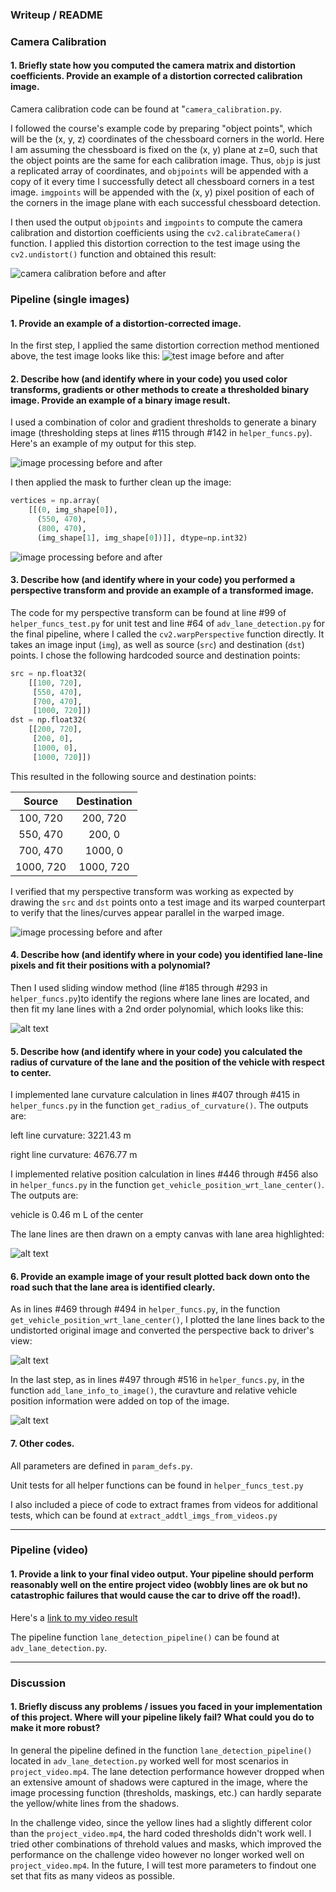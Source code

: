 ### Writeup / README


### Camera Calibration

#### 1. Briefly state how you computed the camera matrix and distortion coefficients. Provide an example of a distortion corrected calibration image.

Camera calibration code can be found at "`camera_calibration.py`.

I followed the course's example code by preparing "object points", which will be the (x, y, z) coordinates of the chessboard corners in the world. Here I am assuming the chessboard is fixed on the (x, y) plane at z=0, such that the object points are the same for each calibration image.  Thus, `objp` is just a replicated array of coordinates, and `objpoints` will be appended with a copy of it every time I successfully detect all chessboard corners in a test image.  `imgpoints` will be appended with the (x, y) pixel position of each of the corners in the image plane with each successful chessboard detection.  

I then used the output `objpoints` and `imgpoints` to compute the camera calibration and distortion coefficients using the `cv2.calibrateCamera()` function.  I applied this distortion correction to the test image using the `cv2.undistort()` function and obtained this result: 

![camera calibration before and after](examples/Original_Chessboard_Image_vs_Undistorted_Chessboard_Image.jpg)

### Pipeline (single images)

#### 1. Provide an example of a distortion-corrected image.

In the first step, I applied the same distortion correction method mentioned above, the test image looks like this:
![test image before and after](examples/Original_Image_vs_Undistorted_Image.jpg)

#### 2. Describe how (and identify where in your code) you used color transforms, gradients or other methods to create a thresholded binary image.  Provide an example of a binary image result.

I used a combination of color and gradient thresholds to generate a binary image (thresholding steps at lines #115 through #142 in `helper_funcs.py`).  Here's an example of my output for this step. 

![image processing before and after](examples/Original_Image_vs_Combination_of_Selected_Thresholds.jpg)

I then applied the mask to further clean up the image:

```python
vertices = np.array(
	[[(0, img_shape[0]), 
	  (550, 470), 
	  (800, 470), 
	  (img_shape[1], img_shape[0])]], dtype=np.int32)
```

![image processing before and after](examples/Before_Applying_Mask_vs_After_Applying_Mask.jpg)

#### 3. Describe how (and identify where in your code) you performed a perspective transform and provide an example of a transformed image.

The code for my perspective transform can be found at line #99 of `helper_funcs_test.py` for unit test and line #64 of `adv_lane_detection.py` for the final pipeline, where I called the `cv2.warpPerspective` function directly. It takes an image input (`img`), as well as source (`src`) and destination (`dst`) points.  I chose the following hardcoded source and destination points:

```python
src = np.float32(
    [[100, 720],
     [550, 470],
     [700, 470],
     [1000, 720]])
dst = np.float32(
    [[200, 720],
     [200, 0],
     [1000, 0],
     [1000, 720]])
```

This resulted in the following source and destination points:

| Source        | Destination   | 
|:-------------:|:-------------:| 
| 100, 720      | 200, 720      | 
| 550, 470      | 200, 0        |
| 700, 470     	| 1000, 0       |
| 1000, 720     | 1000, 720     |

I verified that my perspective transform was working as expected by drawing the `src` and `dst` points onto a test image and its warped counterpart to verify that the lines/curves appear parallel in the warped image.


![image processing before and after](examples/Before_Perspective_Transformation_vs_After_Perspective_Transformation.jpg)

#### 4. Describe how (and identify where in your code) you identified lane-line pixels and fit their positions with a polynomial?

Then I used sliding window method (line #185 through #293 in `helper_funcs.py`)to identify the regions where lane lines are located, and then fit my lane lines with a 2nd order polynomial, which looks like this:

![alt text](examples/Lane_Lines_Detected_by_Sliding_Windows.jpg)

#### 5. Describe how (and identify where in your code) you calculated the radius of curvature of the lane and the position of the vehicle with respect to center.

I implemented lane curvature calculation in lines #407 through #415 in `helper_funcs.py` in the function `get_radius_of_curvature()`. The outputs are:

left line curvature: 3221.43 m

right line curvature: 4676.77 m

I implemented relative position calculation in lines #446 through #456 also in `helper_funcs.py` in the function `get_vehicle_position_wrt_lane_center()`. The outputs are:

vehicle is 0.46 m L of the center

The lane lines are then drawn on a empty canvas with lane area highlighted:

![alt text](examples/Hightlighted_Lane_Area_from_Top_View.jpg)

#### 6. Provide an example image of your result plotted back down onto the road such that the lane area is identified clearly.

As in lines #469 through #494 in `helper_funcs.py`, in the function `get_vehicle_position_wrt_lane_center()`, I plotted the lane lines back to the undistorted original image and converted the perspective back to driver's view:

![alt text](examples/Detected_Lane_on_Original_Image.jpg)

In the last step, as in lines #497 through #516 in `helper_funcs.py`, in the function `add_lane_info_to_image()`, the curavture and relative vehicle position information were added on top of the image.

![alt text](examples/Lane_Lines_with_Additional_Information.jpg)


#### 7. Other codes.

All parameters are defined in `param_defs.py`.

Unit tests for all helper functions can be found in `helper_funcs_test.py`

I also included a piece of code to extract frames from videos for additional tests, which can be found at `extract_addtl_imgs_from_videos.py`

---

### Pipeline (video)

#### 1. Provide a link to your final video output.  Your pipeline should perform reasonably well on the entire project video (wobbly lines are ok but no catastrophic failures that would cause the car to drive off the road!).

Here's a [link to my video result](output_videos/project_video_output.mp4)

The pipeline function `lane_detection_pipeline()` can be found at `adv_lane_detection.py`.

---

### Discussion

#### 1. Briefly discuss any problems / issues you faced in your implementation of this project.  Where will your pipeline likely fail?  What could you do to make it more robust?

In general the pipeline defined in the function `lane_detection_pipeline()` located in `adv_lane_detection.py` worked well for most scenarios in `project_video.mp4`. The lane detection performance however dropped when an extensive amount of shadows were captured in the image, where the image processing function (thresholds, maskings, etc.) can hardly separate the yellow/white lines from the shadows.

In the challenge video, since the yellow lines had a slightly different color than the `project_video.mp4`, the hard coded thresholds didn't work well. I tried other combinations of threhold values and masks, which improved the performance on the challenge video however no longer worked well on `project_video.mp4`. In the future, I will test more parameters to findout one set that fits as many videos as possible.

